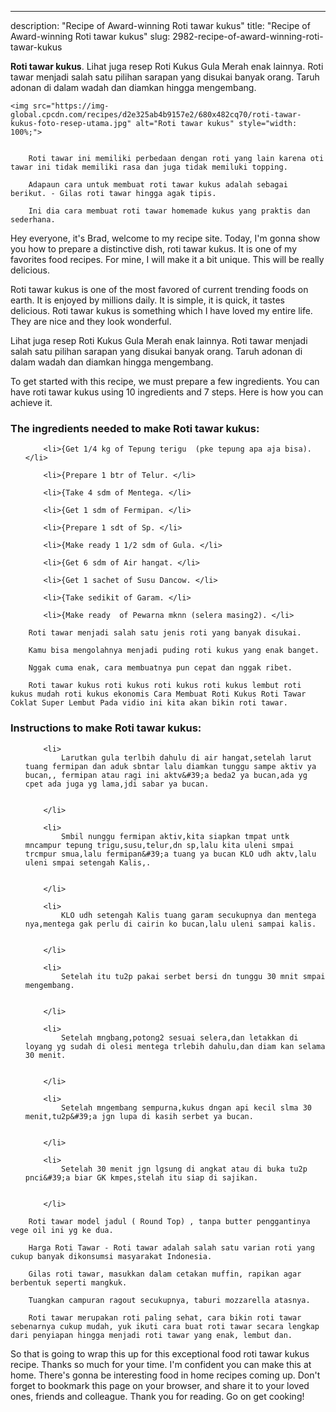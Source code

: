 ---
description: "Recipe of Award-winning Roti tawar kukus"
title: "Recipe of Award-winning Roti tawar kukus"
slug: 2982-recipe-of-award-winning-roti-tawar-kukus

<p>
	<strong>Roti tawar kukus</strong>. 
	Lihat juga resep Roti Kukus Gula Merah enak lainnya. Roti tawar menjadi salah satu pilihan sarapan yang disukai banyak orang. Taruh adonan di dalam wadah dan diamkan hingga mengembang.
</p>
<p>
	
	<img src="https://img-global.cpcdn.com/recipes/d2e325ab4b9157e2/680x482cq70/roti-tawar-kukus-foto-resep-utama.jpg" alt="Roti tawar kukus" style="width: 100%;">
	
	
		Roti tawar ini memiliki perbedaan dengan roti yang lain karena oti tawar ini tidak memiliki rasa dan juga tidak memiluki topping.
	
		Adapaun cara untuk membuat roti tawar kukus adalah sebagai berikut. - Gilas roti tawar hingga agak tipis.
	
		Ini dia cara membuat roti tawar homemade kukus yang praktis dan sederhana.
	
</p>
<p>
	Hey everyone, it's Brad, welcome to my recipe site. Today, I'm gonna show you how to prepare a distinctive dish, roti tawar kukus. It is one of my favorites food recipes. For mine, I will make it a bit unique. This will be really delicious.
</p>
	
<p>
	Roti tawar kukus is one of the most favored of current trending foods on earth. It is enjoyed by millions daily. It is simple, it is quick, it tastes delicious. Roti tawar kukus is something which I have loved my entire life. They are nice and they look wonderful.
</p>
<p>
	Lihat juga resep Roti Kukus Gula Merah enak lainnya. Roti tawar menjadi salah satu pilihan sarapan yang disukai banyak orang. Taruh adonan di dalam wadah dan diamkan hingga mengembang.
</p>

<p>
To get started with this recipe, we must prepare a few ingredients. You can have roti tawar kukus using 10 ingredients and 7 steps. Here is how you can achieve it.
</p>

<h3>The ingredients needed to make Roti tawar kukus:</h3>

<ol>
	
		<li>{Get 1/4 kg of Tepung terigu  (pke tepung apa aja bisa). </li>
	
		<li>{Prepare 1 btr of Telur. </li>
	
		<li>{Take 4 sdm of Mentega. </li>
	
		<li>{Get 1 sdm of Fermipan. </li>
	
		<li>{Prepare 1 sdt of Sp. </li>
	
		<li>{Make ready 1 1/2 sdm of Gula. </li>
	
		<li>{Get 6 sdm of Air hangat. </li>
	
		<li>{Get 1 sachet of Susu Dancow. </li>
	
		<li>{Take sedikit of Garam. </li>
	
		<li>{Make ready  of Pewarna mknn (selera masing2). </li>
	
</ol>
<p>
	
		Roti tawar menjadi salah satu jenis roti yang banyak disukai.
	
		Kamu bisa mengolahnya menjadi puding roti kukus yang enak banget.
	
		Nggak cuma enak, cara membuatnya pun cepat dan nggak ribet.
	
		Roti tawar kukus roti kukus roti kukus roti kukus lembut roti kukus mudah roti kukus ekonomis Cara Membuat Roti Kukus Roti Tawar Coklat Super Lembut Pada vidio ini kita akan bikin roti tawar.
	
</p>

<h3>Instructions to make Roti tawar kukus:</h3>

<ol>
	
		<li>
			Larutkan gula terlbih dahulu di air hangat,setelah larut tuang fermipan dan aduk sbntar lalu diamkan tunggu sampe aktiv ya bucan,, fermipan atau ragi ini aktv&#39;a beda2 ya bucan,ada yg cpet ada juga yg lama,jdi sabar ya bucan.
			
			
		</li>
	
		<li>
			Smbil nunggu fermipan aktiv,kita siapkan tmpat untk mncampur tepung trigu,susu,telur,dn sp,lalu kita uleni smpai trcmpur smua,lalu fermipan&#39;a tuang ya bucan KLO udh aktv,lalu uleni smpai setengah Kalis,.
			
			
		</li>
	
		<li>
			KLO udh setengah Kalis tuang garam secukupnya dan mentega nya,mentega gak perlu di cairin ko bucan,lalu uleni sampai kalis.
			
			
		</li>
	
		<li>
			Setelah itu tu2p pakai serbet bersi dn tunggu 30 mnit smpai mengembang.
			
			
		</li>
	
		<li>
			Setelah mngbang,potong2 sesuai selera,dan letakkan di loyang yg sudah di olesi mentega trlebih dahulu,dan diam kan selama 30 menit.
			
			
		</li>
	
		<li>
			Setelah mngembang sempurna,kukus dngan api kecil slma 30 menit,tu2p&#39;a jgn lupa di kasih serbet ya bucan.
			
			
		</li>
	
		<li>
			Setelah 30 menit jgn lgsung di angkat atau di buka tu2p pnci&#39;a biar GK kmpes,stelah itu siap di sajikan.
			
			
		</li>
	
</ol>

<p>
	
		Roti tawar model jadul ( Round Top) , tanpa butter penggantinya vege oil ini yg ke dua.
	
		Harga Roti Tawar - Roti tawar adalah salah satu varian roti yang cukup banyak dikonsumsi masyarakat Indonesia.
	
		Gilas roti tawar, masukkan dalam cetakan muffin, rapikan agar berbentuk seperti mangkuk.
	
		Tuangkan campuran ragout secukupnya, taburi mozzarella atasnya.
	
		Roti tawar merupakan roti paling sehat, cara bikin roti tawar sebenarnya cukup mudah, yuk ikuti cara buat roti tawar secara lengkap dari penyiapan hingga menjadi roti tawar yang enak, lembut dan.
	
</p>

<p>
	So that is going to wrap this up for this exceptional food roti tawar kukus recipe. Thanks so much for your time. I'm confident you can make this at home. There's gonna be interesting food in home recipes coming up. Don't forget to bookmark this page on your browser, and share it to your loved ones, friends and colleague. Thank you for reading. Go on get cooking!
</p>
